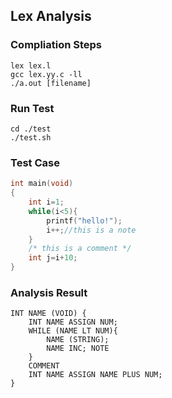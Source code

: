 ## Lex Analysis

### Compliation Steps
```
lex lex.l
gcc lex.yy.c -ll
./a.out [filename]
```

### Run Test
```
cd ./test
./test.sh
```

### Test Case
``` C
int main(void)
{
    int i=1;
    while(i<5){
        printf("hello!");
        i++;//this is a note
    }
    /* this is a comment */
    int j=i+10;
}
```

### Analysis Result
```
INT NAME (VOID) { 
    INT NAME ASSIGN NUM;
    WHILE (NAME LT NUM){
        NAME (STRING);
        NAME INC; NOTE
    }
    COMMENT
    INT NAME ASSIGN NAME PLUS NUM;
}
```
